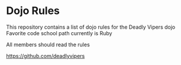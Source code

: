 Dojo Rules
==========

This repository contains a list of dojo rules for the Deadly Vipers dojo
Favorite code school path currently is Ruby

All members should read the rules

https://github.com/deadlyvipers
